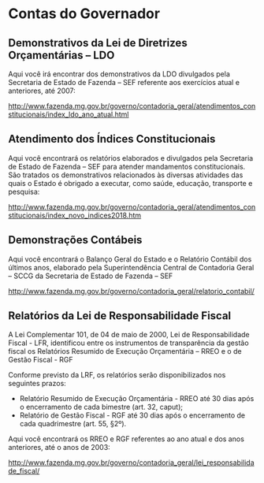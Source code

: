 # Contas do Governador

## Demonstrativos da Lei de Diretrizes Orçamentárias – LDO
Aqui você irá encontrar dos demonstrativos da LDO divulgados pela Secretaria de Estado de Fazenda – SEF referente aos exercícios atual e anteriores, até 2007:

http://www.fazenda.mg.gov.br/governo/contadoria_geral/atendimentos_constitucionais/index_ldo_ano_atual.html


## Atendimento dos Índices Constitucionais

Aqui você encontrará os relatórios elaborados e divulgados pela Secretaria de Estado de Fazenda – SEF para atender mandamentos constitucionais.
São tratados os demonstrativos relacionados às diversas atividades das quais o Estado é obrigado a executar, como saúde, educação, transporte e pesquisa:

http://www.fazenda.mg.gov.br/governo/contadoria_geral/atendimentos_constitucionais/index_novo_indices2018.htm


## Demonstrações Contábeis

Aqui você encontrará o Balanço Geral do Estado e o Relatório Contábil dos últimos anos, elaborado pela Superintendência Central de Contadoria Geral – SCCG da Secretaria de Estado de Fazenda – SEF

http://www.fazenda.mg.gov.br/governo/contadoria_geral/relatorio_contabil/


## Relatórios da Lei de Responsabilidade Fiscal

A Lei Complementar 101, de 04 de maio de 2000, Lei de Responsabilidade Fiscal - LFR, identificou entre os instrumentos de transparência da gestão fiscal os Relatórios Resumido de Execução Orçamentária – RREO e o de Gestão Fiscal - RGF

Conforme previsto da LRF, os relatórios serão disponibilizados nos seguintes prazos:
- Relatório Resumido de Execução Orçamentária - RREO até 30 dias após o encerramento de cada bimestre (art. 32, caput);
- Relatório de Gestão Fiscal - RGF até 30 dias após o encerramento de cada quadrimestre (art. 55, §2º).

Aqui você encontrará os RREO e RGF referentes ao ano atual e dos anos anteriores, até o anos de 2003:

http://www.fazenda.mg.gov.br/governo/contadoria_geral/lei_responsabilidade_fiscal/
